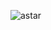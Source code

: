 
![astar](https://user-images.githubusercontent.com/59018457/155959193-b2c1a9ec-66c1-4534-94ab-b816c2bb9c35.PNG)
